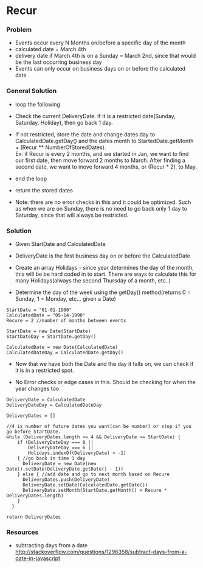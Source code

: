 # Recur

### Problem
* Events occur every N Months on/before a specific day of the month
* calculated date = March 4th
* delivery date if March 4th is on a Sunday = March 2nd, since that would be the last occurring business day
* Events can only occur on business days on or before the calculated date

### General Solution

* loop the following
* Check the current DeliveryDate.  If it is a restricted date(Sunday, Saturday, Holiday), then go back 1 day.
* If not restricted, store the date and change dates day to CalculatedDate.getDay() and the dates month to StartedDate.getMonth + (Recur ** NumberOfStoredDates).  
Ex: if Recur is every 2 months, and we started in Jan, we want to find our first date, then move forward 2 months to March.  After finding a second date, we want to move forward 4 months, or (Recur * 2), to May.
* end the loop
* return the stored dates

* Note: there are no error checks in this and it could be optimized.  Such as when we are on Sunday, there is no need to go back only 1 day to Saturday, since that will always be restricted.



### Solution

* Given StartDate and CalculatedDate

* DeliveryDate is the first business day on or before the CalculatedDate

* Create an array Holidays - since year determines the day of the month, this will be be hard coded in to start.  There are ways to calculate this for many Holidays(always the second Thursday of a month, etc..)

* Determine the day of the week using the getDay() method(returns 0 = Sunday, 1 = Monday, etc... given a Date)

```
StartDate = "01-01-1900"
CalculatedDate = "05-14-1990"
Recure = 2 //number of months between events

StartDate = new Date(StartDate)
StartDateDay = StartDate.getDay()

CalculatedDate = new Date(CalculatedDate)
CalculatedDateDay = CalculatedDate.getDay()
```

* Now that we have both the Date and the day it falls on, we can check if it is in a restricted spot.

* No Error checks or edge cases in this.  Should be checking for when the year changes too

```
DeliveryDate = CalculatedDate
DeliveryDateDay = CalculatedDateDay

DeliveryDates = []

//4 is number of future dates you want(can be number) or stop if you go before StartDate.
while (DeliveryDates.length <= 4 && DeliveryDate >= StartDate) {
    if (DeliveryDateDay === 0 ||
        DeliveryDateDay === 6 ||
        Holidays.indexOf(DeliveryDate) > -1)
    { //go back in time 1 day
      DeliveryDate = new Date(new Date().setDate(DeliveryDate.getDate() - 1))
    } else { //add date and go to next month based on Recure
      DeliveryDates.push(DeliveryDate)
      DeliveryDate.setDate(CalculatedDate.getDate())
      DeliveryDate.setMonth(StartDate.getMonth() + Recure * DeliveryDates.length)
    }
  }

return DeliveryDates

```

### Resources
* subtracting days from a date http://stackoverflow.com/questions/1296358/subtract-days-from-a-date-in-javascript
